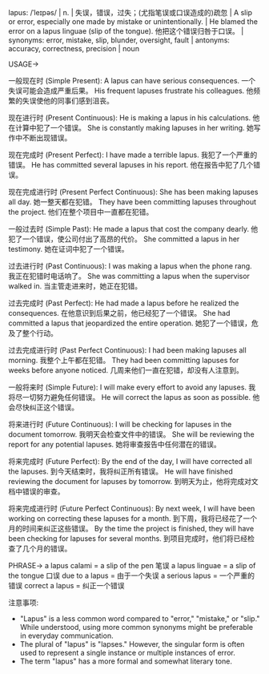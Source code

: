 lapus: /ˈleɪpəs/ | n. | 失误，错误，过失；(尤指笔误或口误造成的)疏忽 | A slip or error, especially one made by mistake or unintentionally. |  He blamed the error on a lapus linguae (slip of the tongue). 他把这个错误归咎于口误。 | synonyms: error, mistake, slip, blunder, oversight, fault | antonyms: accuracy, correctness, precision | noun

USAGE->

一般现在时 (Simple Present):
A lapus can have serious consequences. 一个失误可能会造成严重后果。
His frequent lapuses frustrate his colleagues. 他频繁的失误使他的同事们感到沮丧。


现在进行时 (Present Continuous):
He is making a lapus in his calculations. 他在计算中犯了一个错误。
She is constantly making lapuses in her writing.  她写作中不断出现错误。


现在完成时 (Present Perfect):
I have made a terrible lapus. 我犯了一个严重的错误。
He has committed several lapuses in his report.  他在报告中犯了几个错误。


现在完成进行时 (Present Perfect Continuous):
She has been making lapuses all day. 她一整天都在犯错。
They have been committing lapuses throughout the project. 他们在整个项目中一直都在犯错。


一般过去时 (Simple Past):
He made a lapus that cost the company dearly. 他犯了一个错误，使公司付出了高昂的代价。
She committed a lapus in her testimony. 她在证词中犯了一个错误。


过去进行时 (Past Continuous):
I was making a lapus when the phone rang. 我正在犯错时电话响了。
She was committing a lapus when the supervisor walked in. 当主管走进来时，她正在犯错。


过去完成时 (Past Perfect):
He had made a lapus before he realized the consequences. 在他意识到后果之前，他已经犯了一个错误。
She had committed a lapus that jeopardized the entire operation. 她犯了一个错误，危及了整个行动。


过去完成进行时 (Past Perfect Continuous):
I had been making lapuses all morning. 我整个上午都在犯错。
They had been committing lapuses for weeks before anyone noticed.  几周来他们一直在犯错，却没有人注意到。


一般将来时 (Simple Future):
I will make every effort to avoid any lapuses. 我将尽一切努力避免任何错误。
He will correct the lapus as soon as possible. 他会尽快纠正这个错误。


将来进行时 (Future Continuous):
I will be checking for lapuses in the document tomorrow. 我明天会检查文件中的错误。
She will be reviewing the report for any potential lapuses. 她将审查报告中任何潜在的错误。


将来完成时 (Future Perfect):
By the end of the day, I will have corrected all the lapuses. 到今天结束时，我将纠正所有错误。
He will have finished reviewing the document for lapuses by tomorrow. 到明天为止，他将完成对文档中错误的审查。


将来完成进行时 (Future Perfect Continuous):
By next week, I will have been working on correcting these lapuses for a month. 到下周，我将已经花了一个月的时间来纠正这些错误。
By the time the project is finished, they will have been checking for lapuses for several months. 到项目完成时，他们将已经检查了几个月的错误。


PHRASE->
a lapus calami = a slip of the pen 笔误
a lapus linguae = a slip of the tongue 口误
due to a lapus = 由于一个失误
a serious lapus = 一个严重的错误
correct a lapus = 纠正一个错误


注意事项:

*  "Lapus" is a less common word compared to "error," "mistake," or "slip." While understood, using more common synonyms might be preferable in everyday communication.
*  The plural of "lapus" is "lapses."  However, the singular form is often used to represent a single instance or multiple instances of error.
*  The term "lapus" has a more formal and somewhat literary tone.

